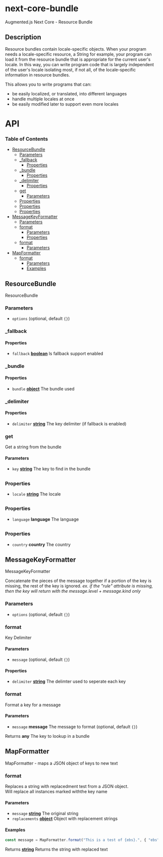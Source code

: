 # next-core-bundle

Augmented.js Next Core - Resource Bundle

## Description

Resource bundles contain locale-specific objects. When your program needs a locale-specific resource, a String for example, your program can load it from the resource bundle that is appropriate for the current user's locale. In this way, you can write program code that is largely independent of the user's locale isolating most, if not all, of the locale-specific information in resource bundles.

This allows you to write programs that can:

-   be easily localized, or translated, into different languages
-   handle multiple locales at once
-   be easily modified later to support even more locales 

# API

<!-- Generated by documentation.js. Update this documentation by updating the source code. -->

### Table of Contents

-   [ResourceBundle](#resourcebundle)
    -   [Parameters](#parameters)
    -   [\_fallback](#_fallback)
        -   [Properties](#properties)
    -   [\_bundle](#_bundle)
        -   [Properties](#properties-1)
    -   [\_delimiter](#_delimiter)
        -   [Properties](#properties-2)
    -   [get](#get)
        -   [Parameters](#parameters-1)
    -   [Properties](#properties-3)
    -   [Properties](#properties-4)
    -   [Properties](#properties-5)
-   [MessageKeyFormatter](#messagekeyformatter)
    -   [Parameters](#parameters-2)
    -   [format](#format)
        -   [Parameters](#parameters-3)
        -   [Properties](#properties-6)
    -   [format](#format-1)
        -   [Parameters](#parameters-4)
-   [MapFormatter](#mapformatter)
    -   [format](#format-2)
        -   [Parameters](#parameters-5)
        -   [Examples](#examples)

## ResourceBundle

ResourceBundle

### Parameters

-   `options`   (optional, default `{}`)

### \_fallback

#### Properties

-   `fallback` **[boolean](https://developer.mozilla.org/docs/Web/JavaScript/Reference/Global_Objects/Boolean)** Is fallback support enabled

### \_bundle

#### Properties

-   `bundle` **[object](https://developer.mozilla.org/docs/Web/JavaScript/Reference/Global_Objects/Object)** The bundle used

### \_delimiter

#### Properties

-   `delimiter` **[string](https://developer.mozilla.org/docs/Web/JavaScript/Reference/Global_Objects/String)** The key delimiter (if fallback is enabled)

### get

Get a string from the bundle

#### Parameters

-   `key` **[string](https://developer.mozilla.org/docs/Web/JavaScript/Reference/Global_Objects/String)** The key to find in the bundle

## 

### Properties

-   `locale` **[string](https://developer.mozilla.org/docs/Web/JavaScript/Reference/Global_Objects/String)** The locale

## 

### Properties

-   `language` **language** The language

## 

### Properties

-   `country` **country** The country

## MessageKeyFormatter

<p>MessageKeyFormatter<br/>

Concatenate the pieces of the message together if a portion of the key is
missing, the rest of the key is ignored. <em>ex. if the "rule" attribute is
missing, then the key will return with the message.level + message.kind only</em></p>

### Parameters

-   `options`   (optional, default `{}`)

### format

Key Delimiter

#### Parameters

-   `message`   (optional, default `{}`)

#### Properties

-   `delimiter` **[string](https://developer.mozilla.org/docs/Web/JavaScript/Reference/Global_Objects/String)** The delimter used to seperate each key

### format

Format a key for a message

#### Parameters

-   `message` **message** The message to format (optional, default `{}`)

Returns **any** The key to lookup in a bundle

## MapFormatter

MapFormatter - maps a JSON object of keys to new text

### format

Replaces a string with replacedment test from a JSON object.  
Will replace all instances marked withthe key name

#### Parameters

-   `message` **[string](https://developer.mozilla.org/docs/Web/JavaScript/Reference/Global_Objects/String)** The original string
-   `replacements` **[object](https://developer.mozilla.org/docs/Web/JavaScript/Reference/Global_Objects/Object)** Object with replacement strings

#### Examples

```javascript
const message = MapFormatter.format("This is a test of {ebs}.", { "ebs": "the Emergency Broadcast System" });
```

Returns **[string](https://developer.mozilla.org/docs/Web/JavaScript/Reference/Global_Objects/String)** Returns the string with replaced text
